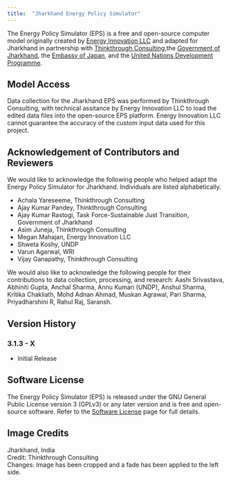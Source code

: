 ```yaml
---
title:  "Jharkhand Energy Policy Simulator"
---
```


The Energy Policy Simulator (EPS) is a free and open-source computer model originally created by [Energy Innovation LLC](https://energyinnovation.org/) and adapted for Jharkhand in partnership with [Thinkthrough Consulting](https://www.ttcglocal.com/),the [Government of Jharkhand](https://www.justtransition-jharkhand.in/), the [Embassy of Japan](https://www.in.emb-japan.go.jp/itprtop_en/index.html), and the [United Nations Development Programme](https://www.undp.org/india).

## Model Access
Data collection for the Jharkhand EPS was performed by Thinkthrough Consulting, with technical assitance by Energy Innovation LLC to load the edited data files into the open-source EPS platform. Energy Innovation LLC cannot guarantee the accuracy of the custom input data used for this project.

## Acknowledgement of Contributors and Reviewers
We would like to acknowledge the following people who helped adapt the Energy Policy Simulator for Jharkhand.  Individuals are listed alphabetically.

* Achala Yareseeme, Thinkthrough Consulting
* Ajay Kumar Pandey, Thinkthrough Consulting
* Ajay Kumar Rastogi, Task Force-Sustainable Just Transition, Government of Jharkhand
* Asim Juneja, Thinkthrough Consulting
* Megan Mahajan, Energy Innovation LLC
* Shweta Koshy, UNDP
* Varun Agarwal, WRI
* Vijay Ganapathy, Thinkthrough Consulting

We would also like to acknowledge the following people for their contributions to data collection, processing, and research: Aashi Srivastava, Abhiniti Gupta, Anchal Sharma, Annu Kumari (UNDP), Anshul Sharma, Kritika Chakliath, Mohd Adnan Ahmad, Muskan Agrawal, Pari Sharma, Priyadharshini R, Rahul Raj, Saransh.

## Version History

### **3.1.3 - X**

* Initial Release

## Software License

The Energy Policy Simulator (EPS) is released under the GNU General Public License version 3 (GPLv3) or any later version and is free and open-source software.  Refer to the [Software License](../software-license) page for full details.

## Image Credits
Jharkhand, India<br/>
Credit: Thinkthrough Consulting<br/>
Changes: Image has been cropped and a fade has been applied to the left side.<br/>

